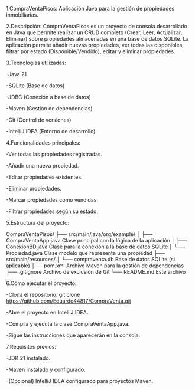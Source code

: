 1.CompraVentaPisos:
Aplicación Java para la gestión de propiedades inmobiliarias.


2.Descripción:
CompraVentaPisos es un proyecto de consola desarrollado en Java que permite realizar un CRUD completo (Crear, Leer, Actualizar, Eliminar) sobre propiedades almacenadas en una base de datos SQLite.
La aplicación permite añadir nuevas propiedades, ver todas las disponibles, filtrar por estado (Disponible/Vendido), editar y eliminar propiedades.


3.Tecnologías utilizadas:

-Java 21

-SQLite (Base de datos)

-JDBC (Conexión a base de datos)

-Maven (Gestión de dependencias)

-Git (Control de versiones)

-IntelliJ IDEA (Entorno de desarrollo)



4.Funcionalidades principales:

-Ver todas las propiedades registradas.

-Añadir una nueva propiedad.

-Editar propiedades existentes.

-Eliminar propiedades.

-Marcar propiedades como vendidas.

-Filtrar propiedades según su estado.



5.Estructura del proyecto:

CompraVentaPisos/
├── src/main/java/org/example/
│   ├── CompraVentaApp.java    Clase principal con la lógica de la aplicación
│   ├── ConexionBD.java        Clase para la conexión a la base de datos SQLite
│   └── Propiedad.java         Clase modelo que representa una propiedad
├── src/main/resources/
│   └── compraventa.db         Base de datos SQLite (si aplicable)
├── pom.xml                    Archivo Maven para la gestión de dependencias
├── .gitignore                 Archivo de exclusión de Git
└── README.md                  Este archivo



6.Cómo ejecutar el proyecto:

-Clona el repositorio:
git clone https://github.com/Eduardo44817/CompraVenta.git

-Abre el proyecto en IntelliJ IDEA.

-Compila y ejecuta la clase CompraVentaApp.java.

-Sigue las instrucciones que aparecerán en la consola.



7.Requisitos previos:

-JDK 21 instalado.

-Maven instalado y configurado.

-(Opcional) IntelliJ IDEA configurado para proyectos Maven.
